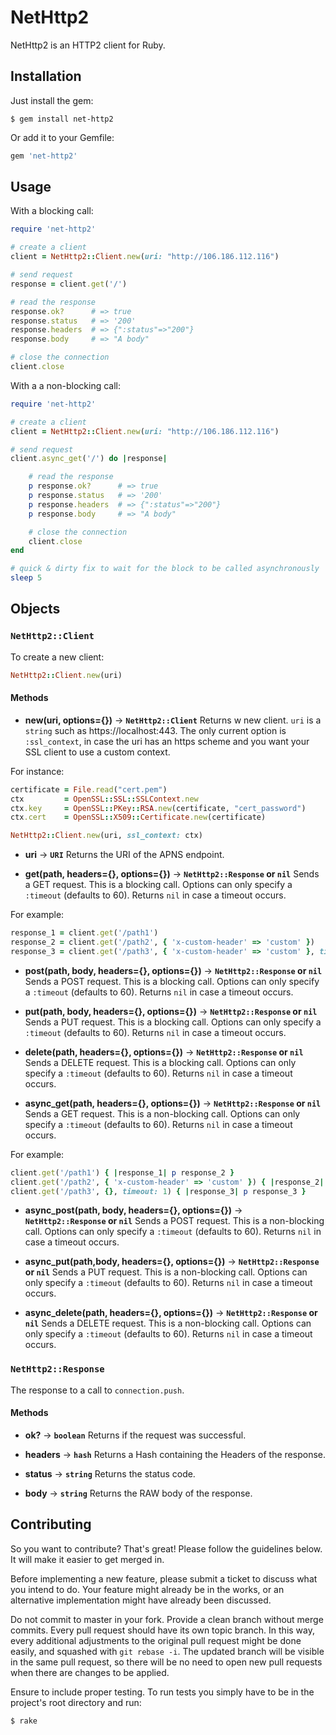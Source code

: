 # NetHttp2

NetHttp2 is an HTTP2 client for Ruby.


## Installation
Just install the gem:

```
$ gem install net-http2
```

Or add it to your Gemfile:

```ruby
gem 'net-http2'
```

## Usage

With a blocking call:
```ruby
require 'net-http2'

# create a client
client = NetHttp2::Client.new(uri: "http://106.186.112.116")

# send request
response = client.get('/')

# read the response
response.ok?      # => true
response.status   # => '200'
response.headers  # => {":status"=>"200"}
response.body     # => "A body"

# close the connection
client.close
```

With a a non-blocking call:
```ruby
require 'net-http2'

# create a client
client = NetHttp2::Client.new(uri: "http://106.186.112.116")

# send request
client.async_get('/') do |response|

	# read the response
	p response.ok?      # => true
	p response.status   # => '200'
	p response.headers  # => {":status"=>"200"}
	p response.body     # => "A body"

	# close the connection
	client.close
end

# quick & dirty fix to wait for the block to be called asynchronously
sleep 5
```


## Objects

### `NetHttp2::Client`
To create a new client:

```ruby
NetHttp2::Client.new(uri)
```

#### Methods

 * **new(uri, options={})** → **`NetHttp2::Client`**
 Returns w new client. `uri` is a `string` such as https://localhost:443.
 The only current option is `:ssl_context`, in case the uri has an https scheme and you want your SSL client to use a custom context.
 
 For instance:

  ```ruby
  certificate = File.read("cert.pem")
  ctx         = OpenSSL::SSL::SSLContext.new
  ctx.key     = OpenSSL::PKey::RSA.new(certificate, "cert_password")
  ctx.cert    = OpenSSL::X509::Certificate.new(certificate)
  
  NetHttp2::Client.new(uri, ssl_context: ctx)
  ```

 * **uri** → **`URI`**
 Returns the URI of the APNS endpoint.

 * **get(path, headers={}, options={})** → **`NetHttp2::Response` or `nil`**
 Sends a GET request. This is a blocking call. Options can only specify a `:timeout` (defaults to 60).
 Returns `nil` in case a timeout occurs.

  For example:

  ```ruby
  response_1 = client.get('/path1')
  response_2 = client.get('/path2', { 'x-custom-header' => 'custom' })
  response_3 = client.get('/path3', { 'x-custom-header' => 'custom' }, timeout: 1)
  ```

 * **post(path, body, headers={}, options={})** → **`NetHttp2::Response` or `nil`**
 Sends a POST request. This is a blocking call. Options can only specify a `:timeout` (defaults to 60).
 Returns `nil` in case a timeout occurs.

 * **put(path, body, headers={}, options={})** → **`NetHttp2::Response` or `nil`**
 Sends a PUT request. This is a blocking call. Options can only specify a `:timeout` (defaults to 60).
 Returns `nil` in case a timeout occurs.

 * **delete(path, headers={}, options={})** → **`NetHttp2::Response` or `nil`**
 Sends a DELETE request. This is a blocking call. Options can only specify a `:timeout` (defaults to 60).
 Returns `nil` in case a timeout occurs.

 * **async_get(path, headers={}, options={})** → **`NetHttp2::Response` or `nil`**
 Sends a GET request. This is a non-blocking call. Options can only specify a `:timeout` (defaults to 60).
 Returns `nil` in case a timeout occurs.

  For example:

  ```ruby
  client.get('/path1') { |response_1| p response_2 }
  client.get('/path2', { 'x-custom-header' => 'custom' }) { |response_2| p response_2 }
  client.get('/path3', {}, timeout: 1) { |response_3| p response_3 }
  ```
 
 * **async_post(path, body, headers={}, options={})** → **`NetHttp2::Response` or `nil`**
 Sends a POST request. This is a non-blocking call. Options can only specify a `:timeout` (defaults to 60).
 Returns `nil` in case a timeout occurs.
 
 * **async_put(path,body, headers={}, options={})** → **`NetHttp2::Response` or `nil`**
 Sends a PUT request. This is a non-blocking call. Options can only specify a `:timeout` (defaults to 60).
 Returns `nil` in case a timeout occurs.
 
 * **async_delete(path, headers={}, options={})** → **`NetHttp2::Response` or `nil`**
 Sends a DELETE request. This is a non-blocking call. Options can only specify a `:timeout` (defaults to 60).
 Returns `nil` in case a timeout occurs.
 

### `NetHttp2::Response`
The response to a call to `connection.push`.

#### Methods

 * **ok?** → **`boolean`**
 Returns if the request was successful.
 
 * **headers** → **`hash`**
 Returns a Hash containing the Headers of the response.

 * **status** → **`string`**
 Returns the status code.

 * **body** → **`string`**
 Returns the RAW body of the response.


## Contributing
So you want to contribute? That's great! Please follow the guidelines below. It will make it easier to get merged in.

Before implementing a new feature, please submit a ticket to discuss what you intend to do. Your feature might already be in the works, or an alternative implementation might have already been discussed.

Do not commit to master in your fork. Provide a clean branch without merge commits. Every pull request should have its own topic branch. In this way, every additional adjustments to the original pull request might be done easily, and squashed with `git rebase -i`. The updated branch will be visible in the same pull request, so there will be no need to open new pull requests when there are changes to be applied.

Ensure to include proper testing. To run tests you simply have to be in the project's root directory and run:

```bash
$ rake
```
